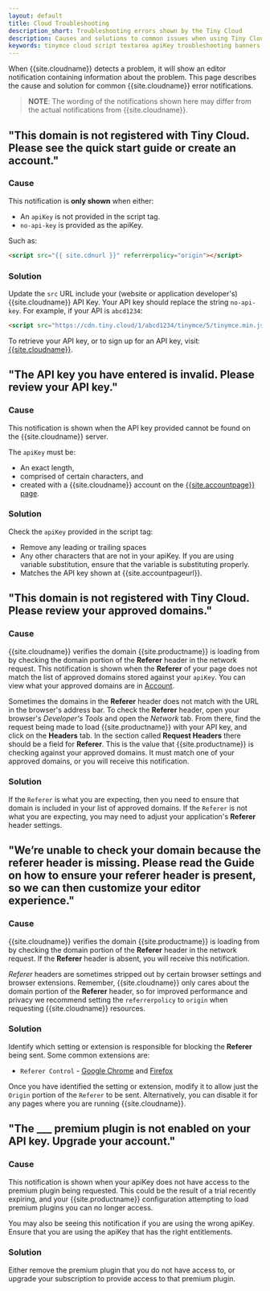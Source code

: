 ```yaml
---
layout: default
title: Cloud Troubleshooting
description_short: Troubleshooting errors shown by the Tiny Cloud
description: Causes and solutions to common issues when using Tiny Cloud
keywords: tinymce cloud script textarea apiKey troubleshooting banners domain referer
---
```


When {{site.cloudname}} detects a problem, it will show an editor notification containing information about the problem. This page describes the cause and solution for common {{site.cloudname}} error notifications.

> **NOTE**: The wording of the notifications shown here may differ from the actual notifications from {{site.cloudname}}.

## "This domain is not registered with Tiny Cloud. Please see the quick start guide or create an account."

### Cause

This notification is **only shown** when either:

- An `apiKey` is not provided in the script tag.
- `no-api-key` is provided as the apiKey.

Such as:

```html
<script src="{{ site.cdnurl }}" referrerpolicy="origin"></script>
```

### Solution

Update the `src` URL include your (website or application developer's) {{site.cloudname}} API Key. Your API key should replace the string `no-api-key`. For example, if your API is `abcd1234`:

```html
<script src="https://cdn.tiny.cloud/1/abcd1234/tinymce/5/tinymce.min.js" referrerpolicy="origin"></script>
```

To retrieve your API key, or to sign up for an API key, visit: [{{site.cloudname}}]({{site.accountsignup}}).

## "The API key you have entered is invalid. Please review your API key."

### Cause

This notification is shown when the API key provided cannot be found on the {{site.cloudname}} server.

The `apiKey` must be:

- An exact length,
- comprised of certain characters, and
- created with a {{site.cloudname}} account on the [{{site.accountpage}} page]({{site.accountsignup}}).

### Solution

Check the `apiKey` provided in the script tag:

- Remove any leading or trailing spaces
- Any other characters that are not in your apiKey. If you are using variable substitution, ensure that the variable is substituting properly.
- Matches the API key shown at {{site.accountpageurl}}.

## "This domain is not registered with Tiny Cloud. Please review your approved domains."

### Cause

{{site.cloudname}} verifies the domain {{site.productname}} is loading from by checking the domain portion of the **Referer** header in the network request. This notification is shown when the **Referer** of your page does not match the list of approved domains stored against your `apiKey`. You can
view what your approved domains are in [Account]({{site.accountpageurl}}).

Sometimes the domains in the **Referer** header does not match with the URL in the browser's address bar. To check the **Referer** header, open your browser's _Developer's Tools_ and open the _Network_ tab. From there, find the request being made to load {{site.productname}} with your API key, and click on the **Headers** tab.  In the section called **Request Headers** there should be a field for **Referer**. This is the value that {{site.productname}} is checking against your approved domains. It must match one of your approved domains, or you will receive this notification.

### Solution

If the `Referer` is what you are expecting, then you need to ensure that domain is included in your list of approved domains. If the `Referer` is not what you are expecting, you may need to adjust your application's **Referer** header settings.

## "We’re unable to check your domain because the referer header is missing. Please read the Guide on how to ensure your referer header is present, so we can then customize your editor experience."

### Cause

{{site.cloudname}} verifies the domain {{site.productname}} is loading from by checking the domain portion of the **Referer** header in the network request. If the **Referer** header is absent, you will receive this notification.

*Referer* headers are sometimes stripped out by certain browser settings and browser extensions. Remember, {{site.cloudname}} only cares about the domain portion of the **Referer** header, so for improved performance and privacy we recommend setting the `referrerpolicy` to `origin` when requesting {{site.cloudname}} resources.

### Solution

Identify which setting or extension is responsible for blocking the **Referer** being sent. Some common extensions are:

* `Referer Control` - [Google Chrome](https://chrome.google.com/webstore/detail/referer-control/hnkcfpcejkafcihlgbojoidoihckciin?hl=en) and [Firefox](https://addons.mozilla.org/en-US/firefox/addon/referercontrol/)

Once you have identified the setting or extension, modify it to allow just the `Origin` portion of the `Referer` to be sent. Alternatively, you can disable it for any pages where you are running {{site.cloudname}}.

## "The ___ premium plugin is not enabled on your API key. Upgrade your account."

### Cause

This notification is shown when your apiKey does not have access to the premium plugin being requested. This could be the result of a trial recently expiring, and your {{site.productname}} configuration attempting to load premium plugins you can no longer access.

You may also be seeing this notification if you are using the wrong apiKey. Ensure that you are using the apiKey that has the right entitlements.

### Solution

Either remove the premium plugin that you do not have access to, or upgrade your subscription to provide access to that premium plugin.
